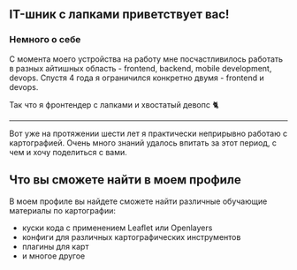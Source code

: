 ## IT-шник с лапками приветствует вас!

### Немного о себе

С момента моего устройства на работу мне посчастливилось работать в разных айтишных область - frontend, backend, mobile development, devops.
Спустя 4 года я ограничился конкретно двумя - frontend и devops.

Так что я фронтендер с лапками и хвостатый девопс 🐈

<hr>

Вот уже на протяжении шести лет я практически неприрывно работаю с картографией. Очень много знаний удалось впитать за этот период, с чем и хочу поделиться с вами.

## Что вы сможете найти в моем профиле

В моем профиле вы найдете сможете найти различные обучающие материалы по картографии:
- куски кода с применением Leaflet или Openlayers
- конфиги для различных картографических инструментов
- плагины для карт
- и многое другое
